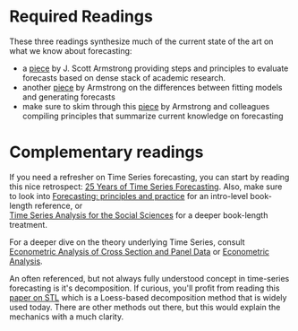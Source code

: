 # Required Readings

These three readings synthesize much of the current state of the art on what we know about forecasting:

* a [piece](readings/Armstrong2001.pdf) by J. Scott Armstrong providing steps and principles to evaluate forecasts based on dense stack of academic research. 
* another [piece](readings/Armstrong2012.pdf) by Armstrong on the differences between fitting models and generating forecasts
* make sure to skim through this [piece](readings/Armstrong_etal2015.pdf) by Armstrong and colleagues compiling principles that summarize current knowledge on forecasting 

# Complementary readings 




If you need a refresher on Time Series forecasting, you can start by reading this nice retrospect: [25 Years of Time Series Forecasting](http://dx.doi.org.ezproxy.cul.columbia.edu/10.1016/j.ijforecast.2006.01.001). Also, make sure to look into [Forecasting: principles and practice](https://www.otexts.org/fpp) for an intro-level book-length reference, or  
[Time Series Analysis for the Social Sciences](http://www.cambridge.org/us/academic/subjects/politics-international-relations/research-methods-politics/time-series-analysis-social-sciences?format=PB&isbn=9780521691550) for a deeper book-length treatment. 

For a deeper dive on the theory underlying Time Series, consult [Econometric Analysis of Cross Section and Panel Data](https://mitpress.mit.edu/books/econometric-analysis-cross-section-and-panel-data) or [Econometric Analysis](https://www.pearsonhighered.com/program/Greene-Econometric-Analysis-7th-Edition/PGM305107.html). 

An often referenced, but not always fully understood concept in time-series forecasting is it's decomposition. If curious, you'll profit from reading this [paper on STL](http://www.wessa.net/download/stl.pdf) which is a Loess-based decomposition method that is widely used today. There are other methods out there, but this would explain the mechanics with a much clarity.
